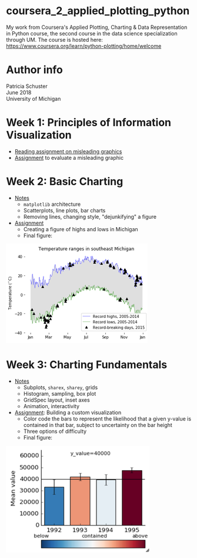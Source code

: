 # coursera_2_applied_plotting_python
My work from Coursera's Applied Plotting, Charting & Data Representation in Python course, the second course in the data science specialization through UM. The course is hosted here: <https://www.coursera.org/learn/python-plotting/home/welcome>

# Author info
Patricia Schuster  
June 2018  
University of Michigan  

# Week 1: Principles of Information Visualization

* [Reading assignment on misleading graphics](week_1/reading_assignment.md)
* [Assignment](week_1/assignment1.md) to evaluate a misleading graphic

# Week 2: Basic Charting

* [Notes](week_2/Week2.ipynb)
    * `matplotlib` architecture
    * Scatterplots, line plots, bar charts
    * Removing lines, changing style, "dejunkifying" a figure
* [Assignment](week_2/Assignment2.ipynb)
    * Creating a figure of highs and lows in Michigan
    * Final figure:
    
![Assignment 2](week_2/temperatures.png)

# Week 3: Charting Fundamentals

* [Notes](week_3/Week3_charting_fundamentals.ipynb)
    * Subplots, `sharex`, `sharey`, grids
    * Histogram, sampling, box plot
    * GridSpec layout, inset axes
    * Animation, interactivity
* [Assignment](week_3/Assignment3.ipynb): Building a custom visualization
    * Color code the bars to represent the likelihood that a given y-value is contained in that bar, subject to uncertainty on the bar height
    * Three options of difficulty
    * Final figure:
    
![Assignment 3](week_3/bar_chart.png)